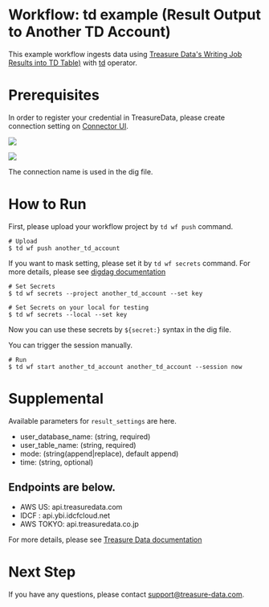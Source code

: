 # Workflow: td example (Result Output to Another TD Account)

This example workflow ingests data using [Treasure Data's Writing Job Results into TD Table)](https://docs.treasuredata.com/articles/result-into-td) with [td](https://docs.digdag.io/operators/td.html) operator.

# Prerequisites

In order to register your credential in TreasureData, please create connection setting on [Connector UI](https://console.treasuredata.com/app/connections).

![](https://t.gyazo.com/teams/treasure-data/1683a6fdfe390f7942c677e18ba1cca8.png)

![](https://t.gyazo.com/teams/treasure-data/9d7e21e7b4442abbb9e009eebcd19681.png)

The connection name is used in the dig file.

# How to Run

First, please upload your workflow project by `td wf push` command.

    # Upload
    $ td wf push another_td_account

If you want to mask setting, please set it by `td wf secrets` command. For more details, please see [digdag documentation](https://docs.digdag.io/command_reference.html#secrets)

    # Set Secrets
    $ td wf secrets --project another_td_account --set key

    # Set Secrets on your local for testing
    $ td wf secrets --local --set key

Now you can use these secrets by `${secret:}` syntax in the dig file.


You can trigger the session manually.

    # Run
    $ td wf start another_td_account another_td_account --session now
    
# Supplemental

Available parameters for `result_settings` are here.

- user_database_name: (string, required)
- user_table_name: (string, required)
- mode: (string(append|replace), default append)
- time: (string, optional)

## Endpoints are below.

- AWS US: api.treasuredata.com
- IDCF  : api.ybi.idcfcloud.net
- AWS TOKYO: api.treasuredata.co.jp

For more details, please see [Treasure Data documentation](https://docs.treasuredata.com/articles/result-into-td#two-ways-to-modify-data-appendreplace)

# Next Step

If you have any questions, please contact support@treasure-data.com.
